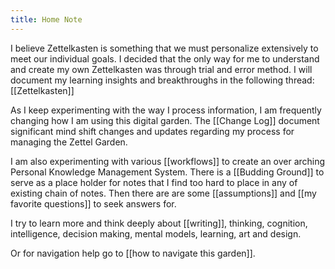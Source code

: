 ```yaml
---
title: Home Note
---
```



I believe Zettelkasten is something that we must personalize extensively to meet our individual goals. I decided that the only way for me to understand and create my own Zettelkasten was through trial and error method. I will document my learning insights and breakthroughs in the following thread: [[Zettelkasten]]


As I keep experimenting with the way I process information, I am frequently changing how I am using this digital garden.  The [[Change Log]] document significant mind shift changes and updates  regarding my process for managing the Zettel Garden.

I am also experimenting with various [[workflows]] to create an over arching Personal Knowledge Management System. There is a [[Budding Ground]] to serve as a place holder for notes that I find too hard to place in any of existing chain of notes. Then there are  are some [[assumptions]] and [[my favorite questions]] to seek answers for.

I  try to learn more and think deeply about  [[writing]], thinking, cognition, intelligence, decision making, mental models, learning, art and design.



Or for navigation help go to [[how to navigate this garden]].
